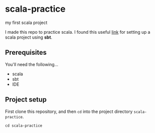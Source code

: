 # scala-practice
my first scala project

I made this repo to practice scala. I found this useful [link](https://www.scala-sbt.org/1.x/docs/sbt-by-example.html) for
setting up a scala project using **sbt**.

## Prerequisites

You'll need the following...

* scala
* sbt
* IDE

## Project setup

First clone this repository, and then `cd` into the project directory `scala-practice`.
```
cd scala-practice
```


